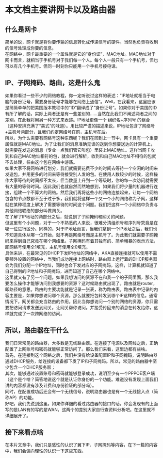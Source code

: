 # 本文档主要讲网卡以及路由器 #

## 什么是网卡 ##

简单的说，网卡就是将你要传输的信息转化成传递信号的硬件。当然也负责将收到的信号处理成你要的信息。</br>
在网络中，网卡最重要的一个属性就是它的“身份证”，MAC地址。MAC地址对于网卡而言，就相当于手机号对于我们每一个人。每个人一般只有一个手机号，但也可以有几个手机号。但同一时刻你只能用一个手机号接电话。</br>

## IP、子网掩码、路由，这是什么鬼 ##

如果你看过一些不少的网络教程，你一定听说过这样的表述：“IP地址就相当于电脑的身份证号，需要身份证号才能够在网络上通信”。Well，在我看来，这里应该是简简单单的把美国版本教程中的“ID”翻译成了“身份证号”。如果你对于美国的ID有所了解的话，实际上两者还是有一些差别的……当然在此我们不阐述两者之间的差别。在此我将用另一种方式来表述。IP地址更像一个 组织名+序列号 的组合（这种安排充满了“美式”的味道）。用比较严谨的描述来说，IP地址包含了网络号+主机号两部分，且我们约定网络号在前，主机号在后。</br>
所以，为什么需要有网络号这种东西呢？我们在回到上一节中，网卡具有一个重要属性就是MAC地址。为了让我们的消息准确无误的送到你想要送达的计算机上，就需要在发送的消息（专业一点我们管它叫包）里装上MAC地址。这样当网卡收到和自己MAC地址相符的包，就会进行解析，收到和自己MAC地址不相符的包就不去处理，任由这个包在网络中游荡。</br>
如果大家不将网络进行划分，我们就需要花费不少的时间去等待一个空闲的时间来发送包，并用更多的时间来等待接受别人发的包。在使用人数较少的时候，这样操作大家等待的时间都不太长，但当数量上升到一个等级时，你的每一次访问就需要有大量的等待时间。因此我们也就自然而然地想到，如果我们将少量的机器进行连接，组建一个不算大的网络。然后我们再将这些小的网络连接起来，让每一个网络包含的节点数都不至于过于多，我们就将这样一个又一个小的网络称为子网，这样就在某种程度上解决了需要等待的时间这个问题。我们把这样一个小网络中负责与其他网络联络的部分叫做网关。</br>
在了解了IP地址的两部分之后，就说到了子网掩码和网关的问题。</br>
但这里有个小问题，对于一个不熟悉的人来说，很难分清组织号和序列号究竟是在哪一位进行区分。同样的，对于IP地址而言，当我们拿到一个IP地址之后，我们也不知道具体从哪一位开始，就不再是网络号而是主机号了。为此我们就需要子网掩码来得到自己究竟在哪个网络里。子网掩码有着其独有的、简单粗暴的表示方法，即网络号使用全1填充，主机号使用全0填充。</br>
具体来讲，在最常见的DHCP下发IP地址的网络中，AKA直接连接就可以使用不需要额外设置的网络中，当我们成功连接上网络时，路由器上运行着的DHCP服务器会为我们分配一个IP地址，同时也会下发对应的子网掩码，这样，计算机就知道了自己得到的IP地址和子网掩码，进而知道了自己在哪个网络中。</br>
这里就又有了另一个问题，如果我想访问的资源不在和我一个的子网里面，那么我要怎么操作才能够访问到我想要的资源？这时候路由就出现了。路由就是router，即路径的意思。路由的主要功能就是记录一张表，称为路由表。路由表中记录的内容主要是，如果你想访问哪个资源，那么就要把包转发到哪个IP这样的信息。通常情况下，网关都会充当路由的作用。因此当你想访问一个别的网络的资源，你只需要把访问请求发送到网关，让网关帮你访问，并接受传回来的消息在转发给你，这样就完成了一次跨网络的访问。</br>

## 所以，路由器在干什么 ##

我们日常常见的路由器，大多数是无线路由器。在连接了电源以及网线之后，正确配置了上网账号和密码就能够正常访问了。那么我们来看，这里边都有些啥。</br>
首先，在连接到这个网络之后，我们并没有给设备配置IP和子网掩码，说明路由器通过DHCP服务，给连接的设备都下发了IP和子网掩码。所以，常见的路由器中至少包含一个DHCP服务器；</br>
其次，能够通过设置账号和密码就能够登录成功，说明至少有一个PPPOE客户端（这个是个啥？简答地说这个就是认证你身份的一个功能。难道没有发现上面我们讲的内容都没有涉及计费和身份验证的部分吗）。</br>
同时，在配置成功后还会有一个无线信号，说明路由器也是有一个无线接入点（简称AP）的功能。</br>
好吧，我们先说到这里。如果你详细的看过路由器的接口的话，你会发现有的上面写的是LAN有的写的是WAN，这两个的差别大家自行查资料分析吧。在这里就不详细展开了。

## 接下来看点啥 ##

在本片文章中，我们只是感性的认识了翼下IP、子网掩码等内容，在下一篇的内容中，我们会偏向理性的认识一下这些东西。
